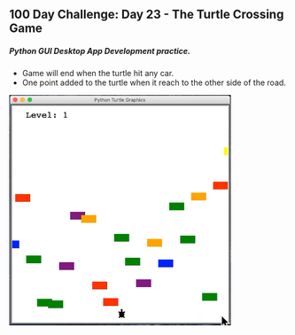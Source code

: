 ## 100 Day Challenge: Day 23 - The Turtle Crossing Game
##### Python GUI Desktop App Development practice.
- Game will end when the turtle hit any car.
- One point added to the turtle when it reach to the other side of the road.
<img src="turtle_crossing.gif" width="400">
